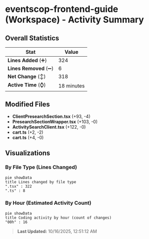 # eventscop-frontend-guide (Workspace) - Activity Summary 

## Overall Statistics

| Stat                   | Value                                                             |
| ---------------------- | ----------------------------------------------------------------- |
| **Lines Added** (➕)   | 324                                          |
| **Lines Removed** (➖) | 6                                        |
| **Net Change** (↕)    | 318                |
| **Active Time** (⌚)   | 18 minutes |


## Modified Files
- **ClientPresearchSection.tsx** (+93, -4)
- **PresearchSectionWrapper.tsx** (+103, -0)
- **ActivitySearchClient.tsx** (+122, -0)
- **cart.ts** (+2, -2)
- **cart.ts** (+4, -0)

## Visualizations

### By File Type (Lines Changed)

```mermaid
pie showData
title Lines changed by file type
".tsx" : 322
".ts" : 8
```

### By Hour (Estimated Activity Count)

```mermaid
pie showData
title Coding activity by hour (count of changes)
"00h" : 16
```


> **Last Updated:** 10/16/2025, 12:51:12 AM